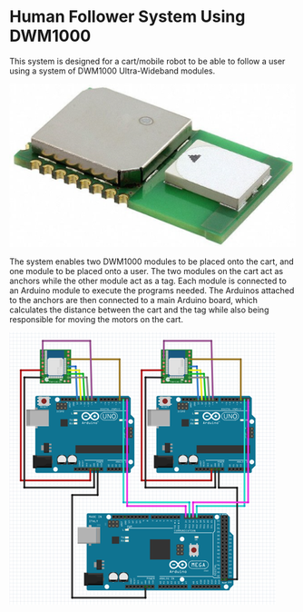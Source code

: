 # Human Follower System Using DWM1000
 
This system is designed for a cart/mobile robot to be able to follow a user using a system of DWM1000 Ultra-Wideband modules.

![](images/DWM1000.png)

The system enables two DWM1000 modules to be placed onto the cart, and one module to be placed onto a user. The two modules on the cart act as anchors while the other module act as a tag. Each module is connected to an Arduino module to execute the programs needed. The Arduinos attached to the anchors are then connected to a main Arduino board, which calculates the distance between the cart and the tag while also being responsible for moving the motors on the cart.

![](images/sketch_1.png)
